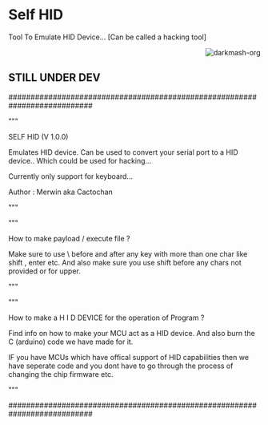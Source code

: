 # Self HID


Tool To Emulate HID Device... [Can be called a hacking tool]

<p align="right"> <img src="https://komarev.com/ghpvc/?username=merwin-self-hid&label=Project%20views&color=0e75b6&style=flat" alt="darkmash-org" /> </p>

## STILL UNDER DEV

###########################################################################

"""

SELF HID (V 1.0.0)

Emulates HID device.
Can be used to convert your serial port
to a HID device.. Which could be used for 
hacking...

Currently only support for keyboard...

Author : Merwin aka Cactochan

"""

"""

How to make payload / execute file ? 

Make sure to use \ before and after any key with more than one char
like shift  ,  enter etc. And also make sure you use shift before
any chars not provided or for upper.

"""

"""

How to make a H I D DEVICE for the operation of Program ?

Find info on how to make your MCU act as a HID device.
And also burn the C (arduino) code we have made for it.

IF you have MCUs which have offical support of HID capabilities
then we have seperate code  and  you dont have to go through
the process of changing the chip firmware etc.

"""

###########################################################################
